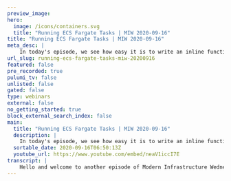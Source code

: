 ```yaml
---
preview_image:
hero:
  image: /icons/containers.svg
  title: "Running ECS Fargate Tasks | MIW 2020-09-16"
title: "Running ECS Fargate Tasks | MIW 2020-09-16"
meta_desc: |
    In today's episode, we see how easy it is to write an inline function that becomes an ECS Fargate Task. Just as easily, we're able to execute that ...
url_slug: running-ecs-fargate-tasks-miw-20200916
featured: false
pre_recorded: true
pulumi_tv: false
unlisted: false
gated: false
type: webinars
external: false
no_getting_started: true
block_external_search_index: false
main:
  title: "Running ECS Fargate Tasks | MIW 2020-09-16"
  description: |
    In today's episode, we see how easy it is to write an inline function that becomes an ECS Fargate Task. Just as easily, we're able to execute that task both on a schedule and via event notifications by executing the task via AWS Lambda.  Code for this episode available here:  https://github.com/pulumi/pulumitv/tree/master/modern-infrastructure-wednesday/2020-09-16  Today's example is in TypeScript, but Pulumi makes it easy to stand up infrastructure in your favorite languages including JavaScript, Python, C#, and Go - saving time over legacy tools like CloudFormation and Hashicorp Terraform.  https://www.pulumi.com/docs/get-started/?utm_campaign=PulumiTV&utm_source=youtube.com&utm_medium=video
  sortable_date: 2020-09-16T06:50:13Z
  youtube_url: https://www.youtube.com/embed/neaV1iccI7E
transcript: |
    Hello and welcome to another episode of Modern Infrastructure Wednesday. I'm your host, Lee Zen. Today we're gonna talk about running ecs Farge tasks and just how easy it is actually to run a far gate task uh by really not having to create an image at all and, and writing some code. Um So what are we gonna cover today? We're going to cover creating a far gate task definition from a function uh like right in our Pulumi program. Uh So we're gonna write just javascript code that's going to let us uh run as a, as a, as a far task. And then we're going to do two things. We're gonna execute that task on a schedule and we're also going to execute that task on S3 object creation. So the idea here is to kind of give you two flavors of how we could, you could imagine, you know, setting up some kind of task. Um and then having that task get executed for, you know, a couple, a couple of reasons. So let's get started. I already have a, an example built uh prebuilt and then we're gonna kind of continue from here. So you can see, I I am using uh Pulumi a SX in typescript today. Uh And so we have a VPC that we've already created along with a, a cluster. This is an ECs cluster that uh uses that VPC. And then we create a far a task definition. It's a very simple definition. All we're doing here is we're basically saying um you know, just generate some random value uh for whatever reason and just log this log this to the console. And this will actually end up in cloudwatch logs with the way this is constructed. So, um by default, basically, this, this container will log to a log group that's attached to this container when we're using AWS X. So I'll show you that in a second and then I, I create a callback uh to execute this task. And so uh this callback just uh takes that task. So this is the task we defined above here. Uh And it, it runs the task. Uh This is, this is my Lambda that's gonna run. And so this is a Lambda function that's gonna get executed and it's going to run that task uh on that cluster with a count of three. So, um and then the Lambda itself will have its own logging. That's gonna say, hey, it's running the task and then over the set of tasks really. And then it's gonna log the output and then we'll schedule it so that every minute uh we do this. So I, I already, I already uh ran this um uh uh pulling program. So all of the infrastructure is already created. And we can actually see um in my console uh here, we can actually see the various uh resources that's already created. So we have the VVC along with uh the, the task, the, the, the event and everything else. So let's take a quick look at the task. Um And we can also take a quick look at the function. So first let's look at the function. So this is the task callback. Um And so that's what was defined here. The task callback. And uh the task callback is actually I'll, I'll probably make a note. It has two policies attached to it for the role. So one is the lamb the basic execution role which lets us uh execute and also log to Cloudwatch. Uh And then this also we have this EC2 container service access uh policy so that it can execute the, the actual uh uh task. So if we look at the monitoring for this and we look at the logs and cloudwatch, uh we should see uh this logging, we should say we should see running task and then done. Uh and we should see that, you know, uh once a minute. And so yeah, we see that, you know, running task done, running task done. So this is happening uh every minute per hour uh schedule uh that we defined here. And if we now go and look at the law group for the task itself, and you can see that's defined here for the counter task. Um so that this was automatically created for me as part of uh defining this this particular container, uh this particular task definition. So I clicked that, that popped this open. And so this is my counter task. If we look at the kind of, you can see these are some recent runs of this task and you see, you know, every minute I'm getting three of these. So here's 123, here's another 123, here's another 123. And if we open up these logs, we should expect to see uh exactly uh what uh the task does, which is just to log a random value. So you could totally imagine, you know, adopting a pattern like this for something like a batch job or some kind of scheduled batch job where, you know, every hour, every minute, every day, you have to fire off some set of container tasks. You could totally set something like this up where, you know, you write all your code right in here, you know, do whatever processing you're doing. Um And then, you know, simply have a Lambda that, that gets executed every, you know, on, on the minute, on the hour or whatever it is and then have all those containers fire in and just go off. Um and you can, you know, set it up so that you have three containers, you have five containers, whatever however many you need. Um And so that's kind of 11 pattern. Um The other pattern would be like we talked about earlier. Um you know, having some way to uh run the tasks on some event. And so, you know, technically the the schedule run is already an event, but I just want to quickly show how easy it is to actually wire this up to some other type of uh of event as well. So let's create a, an S3 bucket. Uh So we're gonna set up an event where every time we create a new object in an S3 bucket, we'll, we'll fire the uh the task as well. So we'll have a bucket and uh that's uh S3 bucket, let's call this uh task bucket. And then we can kind of do something similar to on schedule here. We can just say a bucket on object created and we'll say this is a uh object created. Um So this is the subscription we're creating and it takes a handler. Um And so the handler will be uh this same event handler here, this callback. And so we're gonna have to change the here. You can see the type is, is cloud wash. So we can, we're gonna change this a little bit because this, this gives us a different type of event. This gives us a uh you can see here it's an S3 bucket event versus here. Um This is an event rule event. So we're gonna accept both types of events, bucket event and we can actually kind of change this up a little bit, right? We can actually change, um uh we can, you can imagine like passing different parameters to the task uh based on what kind of event is running or, you know, for now, we'll just, you know, for the sake of demonstration purposes, we'll just log something different here. Uh Instead of changing what we pass to the task. Um But you can, you know, you can imagine uh changing some of the stuff we pass to the, to the, to the task itself. So, but we're not gonna do that. Like I said, uh here, we're just gonna do, we can, we should be able to do that. So if, um and we, we cast the uh the event as um as this particular event type. Uh And if this, you know, has, you know, some specific thing. Uh So in this case, like detail, uh then we know it, then we, we can log in this is a uh event, uh scheduled event. Uh Otherwise, um we'll do this as a check here. Uh We have this. So if it's a bucket event, then we have something else, right? So we can log this. Uh And you can imagine, um like I said, using this to help inform, you know, what we pass to the task or, you know, do something different. So, ok, so now let's, now that I think I fixed that correctly, let's run, blew me up. So this will again update the function and then actually update the, uh, should that should, that's all I should update actually and just give it a second. So it initially thinks there are three things to update because it, it may have to update the ARN, uh, for the notification and target. But, uh, in reality, um, it's being conservative since it doesn't know, uh, how that a might change, you can see it actually ends up in practice only changing, uh, one thing. Ok. So, uh, let's, uh, do our, uh, copy again to something new and we'll call this, you know. Right. So we have a new object now in the bucket and so now we can go look at our logs again. Uh, so we'll go back here, I'm here and you can see we have the scheduled event. Uh, that's because the event is scheduled and then we should hopefully in a second, uh, see our, uh, food event, uh, as well. That's a log somewhere else. I hear. There we go. So bucket event. Ok, great. So, um, we kind of see those are the two, we have both scheduled events, uh, which is expected since we have this, this scheduled thing running, uh, over here. And then we also at the same time, uh, from, from oops, uh, from, um, running our, our copy and actually let's just do that one more time. Yes. So we'll upload to, uh, bar this time. And if we go back to the console, uh, we refresh. So we pop open here, uh, should show up, see if we can schedule event and then we have the bucket event that just fired just now. So, yeah, that was, that was pretty much what I wanted to show you. Um Just how easy it is to have Fargate tasks run both on a scheduled event and also on a notification event and really just how easy it is to write Fargate tasks in line uh in Pulumi. I hope you enjoyed this video. Please make sure to like the video and subscribe to Pulumi TV for more videos in the future and we'll see you next week on modern Infrastructure Wednesday. Thanks very much.
---
```

